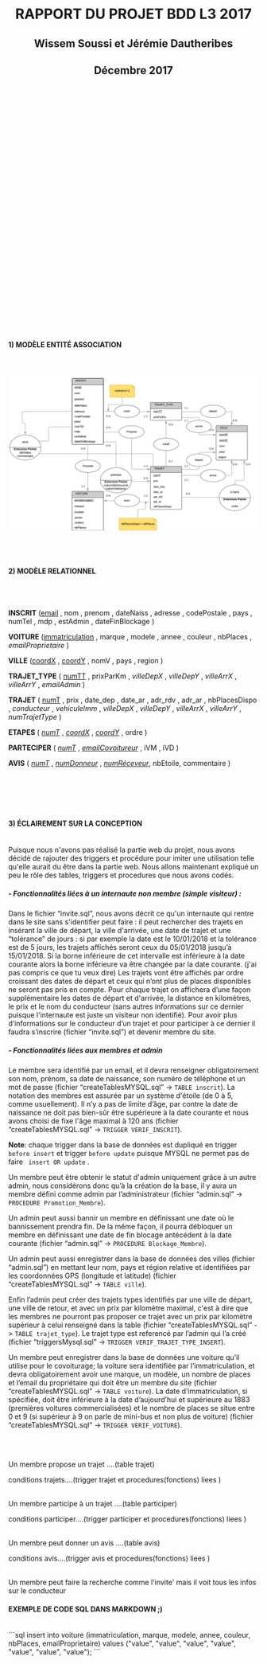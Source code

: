 <br>
<br>
<br>
<br>
<br>
<br>
<br>
<br>
<br>
<br>
<br>
<br>
<br>
<br>
<br>
<br>
<br>
<br>
<br>
<br>
<br>
<br>
<br>
<br>
<br>
<br>

<CENTER>
<h1>RAPPORT DU PROJET BDD L3 2017</H1>
<h2>Wissem Soussi et Jérémie Dautheribes</h2>
<h2>Décembre 2017</h2>
</CENTER>

<br>
<br>
<br>
<br>
<br>
<br>
<br>
<br>
<br>
<br>
<br>
<br>
<br>
<br>
<br>
<br>
<br>
<br>
<br>
<br>
<br>
<br>
<br>
<br>
<br>
<br>
<br>
<br>
<br>


<h4>1) MODÈLE ENTITÉ ASSOCIATION</h4>
<br>
<br>
<img src="./modeleEA.png">
<br>
<br>
<br>
<br>

<h4>2) MODÈLE RELATIONNEL</h4>
<br>
<br>

**INSCRIT**
(<u>email</u> , nom , prenom , dateNaiss , adresse , codePostale , pays , numTel , mdp , estAdmin , dateFinBlockage )

**VOITURE** (<u>immatriculation</u> , marque , modele , annee , couleur , nbPlaces , _emailProprietaire_ )

**VILLE**
(<u>coordX</u> , <u>coordY</u> , nomV , pays , region )

**TRAJET_TYPE**
( <u>numTT</u> , prixParKm , _villeDepX_ ,  _villeDepY_ , _villeArrX_ , _villeArrY_ , _emailAdmin_ )

**TRAJET**
( <u>numT</u> , prix , date_dep , date_ar , adr_rdv , adr_ar , nbPlacesDispo , _conducteur_ , _vehiculeImm_ ,  _villeDepX_ ,  _villeDepY_ , _villeArrX_ , _villeArrY_ , _numTrajetType_ )

**ETAPES**
( <u>_numT_</u> , <u>_coordX_</u> , <u>_coordY_</u> , ordre )

**PARTECIPER**
( <u>_numT_</u> , <u>_emailCovoitureur_</u> , iVM , iVD )


**AVIS**
( <u>_numT_</u> , <u>_numDonneur_</u> , <u>_numRéceveur_</u>, nbEtoile, commentaire )
<br>
<br>
<br>
<br>
<br>
<br>

<h4> 3) ÉCLAIREMENT SUR LA CONCEPTION</h4>
<br>
Puisque nous n'avons pas réalisé la partie web du projet, nous avons décidé de rajouter des triggers et procédure pour imiter une utilisation telle qu'elle aurait du être dans la partie web. Nous allons maintenant expliqué un peu le rôle des tables, triggers et procedures que nous avons codés.

<h5> - Fonctionnalités liées à un internaute non membre (simple visiteur) :</h5>
Dans le fichier “invite.sql”, nous avons décrit ce qu'un internaute qui rentre dans le site sans s'identifier peut faire : il peut rechercher des trajets en insérant la ville de départ, la ville d'arrivée, une date de trajet et une “tolérance” de jours : si par exemple la date est le 10/01/2018 et la tolérance est de 5 jours, les trajets affichés seront ceux du 05/01/2018 jusqu’à 15/01/2018.
Si la borne inférieure de cet intervalle est inférieure à la date courante alors la borne inférieure va être changée par la date courante. (j'ai pas compris ce que tu veux dire)
Les trajets vont être affichés par ordre croissant des dates de départ et ceux qui n’ont plus de places disponibles ne seront pas pris en compte.
Pour chaque trajet on affichera d’une façon supplémentaire les dates de départ et d'arrivée, la distance en kilomètres, le prix et le nom du conducteur (sans autres informations sur ce dernier puisque l'internaute est juste un visiteur non identifié).
Pour avoir plus d’informations sur le conducteur d’un trajet et pour participer à ce dernier il faudra s’inscrire (fichier “invite.sql”) et devenir membre du site.

<h5>- Fonctionnalités liées aux membres et admin </h5>

Le membre sera identifié par un email, et il devra renseigner obligatoirement son nom, prénom, sa date de naissance, son numéro de téléphone et un mot de passe (fichier “createTablesMYSQL.sql” -> `TABLE inscrit`).
La notation des membres est assurée par un système d'étoile (de 0 à 5, comme usuellement). Il n’y a pas de limite d’âge, par contre la date de naissance ne doit pas bien-sûr être supérieure à la date courante et nous avons choisi de fixe l'âge maximal à 120 ans (fichier “createTablesMYSQL.sql” -> `TRIGGER VERIF_INSCRIT`).

**Note**: chaque trigger dans la base de données est dupliqué en trigger `before insert` et trigger `before update` puisque MYSQL ne permet pas de faire ` insert OR update` .





Un membre peut être obtenir le statut d'admin uniquement grâce à  un autre admin, nous considérons donc qu’à la création de la base, il y aura un membre défini comme admin par l’administrateur (fichier “admin.sql” -> `PROCEDURE Promotion_Membre`).


Un admin peut aussi bannir un membre en définissant une date où le bannissement prendra fin. De la même façon, il pourra débloquer un membre en définissant une date de fin blocage antécédent à la date courante  (fichier “admin.sql” -> `PROCEDURE Blockage_Membre`).

Un admin peut aussi enregistrer dans la base de données des villes (fichier “admin.sql”) en mettant leur nom, pays et région relative et identifiées par les coordonnées GPS (longitude et latitude) (fichier “createTablesMYSQL.sql” -> `TABLE ville`).

Enfin l’admin peut créer des trajets types identifiés par une ville de départ, une ville de retour, et avec un prix par kilomètre maximal, c'est à dire que les membres ne pourront pas proposer ce trajet avec un prix par kilomètre supérieur à celui renseigné dans la table (fichier “createTablesMYSQL.sql” -> `TABLE trajet_type`). Le trajet type est referencé par l’admin qui l’a créé (fichier “triggersMysql.sql” -> `TRIGGER VERIF_TRAJET_TYPE_INSERT`).

Un membre peut enregistrer dans la base de données une voiture qu’il utilise pour le covoiturage; la voiture sera identifiée par l’immatriculation, et devra obligatoirement avoir une marque, un modèle, un nombre de places et l’email du propriétaire qui doit être un membre du site (fichier “createTablesMYSQL.sql” -> `TABLE voiture`).
La date d’immatriculation, si spécifiée, doit être inférieure à la date d’aujourd’hui et supérieure au 1883 (premières voitures commercialisées) et le nombre de places se situe entre 0 et 9 (si supérieur à 9 on parle de mini-bus et non plus de voiture) (fichier “createTablesMYSQL.sql” -> `TRIGGER VERIF_VOITURE`).

<br>
<br>

Un membre propose un trajet ....(table trajet)

conditions trajets....(trigger trajet et procedures(fonctions) liees )
<br>
<br>

Un membre participe à un trajet ....(table participer)

conditions participer....(trigger participer et procedures(fonctions) liees )
<br>
<br>

Un membre peut donner un avis ....(table avis)

conditions avis....(trigger avis et procedures(fonctions) liees )
<br>
<br>

Un membre peut faire la recherche comme l'invite' mais il voit tous les infos sur le conducteur

<h4>EXEMPLE DE CODE SQL DANS MARKDOWN ;)</h4>
<br>
```sql
insert into voiture (immatriculation, marque, modele, annee, couleur, nbPlaces, emailProprietaire)
values ("value", "value", "value", "value", "value", "value", "value");
```
